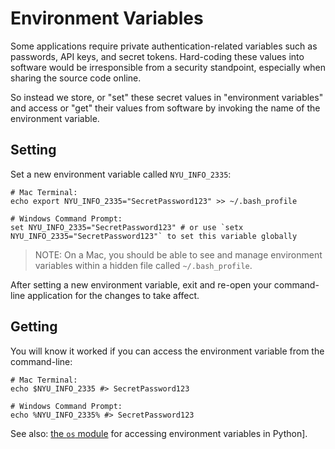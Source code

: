 # Environment Variables

Some applications require private authentication-related variables such as passwords, API keys, and secret tokens. Hard-coding these values into software would be irresponsible from a security standpoint, especially when sharing the source code online.

So instead we store, or "set" these secret values in "environment variables" and access or "get" their values from software by invoking the name of the environment variable.

## Setting

Set a new environment variable called `NYU_INFO_2335`:

```shell
# Mac Terminal:
echo export NYU_INFO_2335="SecretPassword123" >> ~/.bash_profile

# Windows Command Prompt:
set NYU_INFO_2335="SecretPassword123" # or use `setx NYU_INFO_2335="SecretPassword123"` to set this variable globally
```

>NOTE: On a Mac, you should be able to see and manage environment variables within a hidden file called
`~/.bash_profile`.

After setting a new environment variable, exit and re-open your command-line application for the changes to take affect.

## Getting

You will know it worked if you can access the environment variable from the command-line:

```shell
# Mac Terminal:
echo $NYU_INFO_2335 #> SecretPassword123

# Windows Command Prompt:
echo %NYU_INFO_2335% #> SecretPassword123
```

See also: [the `os` module](/notes/programming-languages/python/modules/os.md#accessing-environment-variables) for accessing environment variables in Python].
